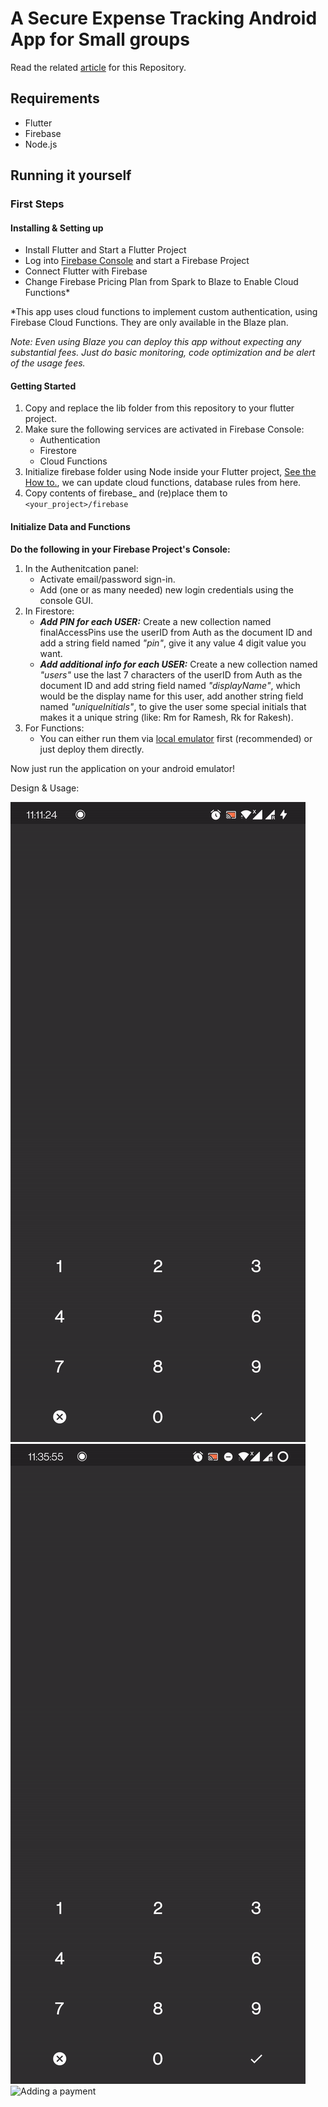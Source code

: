 # A Secure Expense Tracking Android App for Small groups

Read the related [article](https://medium.com) for this Repository.

## Requirements

* Flutter
* Firebase
* Node.js

## Running it yourself

### First Steps

#### Installing & Setting up

* Install Flutter and Start a Flutter Project
* Log into [Firebase Console](http://console.firebase.google.com) and start a Firebase Project
* Connect Flutter with Firebase
* Change Firebase Pricing Plan from Spark to Blaze to Enable Cloud Functions*

*This app uses cloud functions to implement custom authentication, using Firebase Cloud Functions. They are only available in the Blaze plan.

_Note: Even using Blaze you can deploy this app without expecting any substantial fees. Just do basic monitoring, code optimization and be alert of the usage fees._

#### Getting Started

1. Copy and replace the lib folder from this repository to your flutter project.
2. Make sure the following services are activated in Firebase Console:
   * Authentication
   * Firestore
   * Cloud Functions
3. Initialize firebase folder using Node inside your Flutter project, [See the How to.](https://firebase.google.com/docs/functions/get-started), we can update cloud functions, database rules from here.
4. Copy contents of firebase_ and (re)place them to `<your_project>/firebase`

#### Initialize Data and Functions

**Do the following in your Firebase Project's Console:**

1. In the Authenitcation panel:
   * Activate email/password sign-in.
   * Add (one or as many needed) new login credentials using the console GUI.
2. In Firestore:
   * ***Add PIN for each USER:***
   Create a new collection named finalAccessPins use the userID from Auth as the document ID and add a string field named *"pin"*, give it any value 4 digit value you want.
   * ***Add additional info for each USER:***
   Create a new collection named *"users"* use the last 7 characters of the userID from Auth as the document ID and add string field named *"displayName"*, which would be the display name for this user, add another string field named *"uniqueInitials"*, to give the user some special initials that makes it a unique string (like: Rm for Ramesh, Rk for Rakesh).
3. For Functions:
   * You can either run them via [local emulator](https://firebase.google.com/docs/functions/local-emulator) first (recommended) or just deploy them directly.

Now just run the application on your android emulator!

Design & Usage:

![Landing Lock Page](https://github.com/hrshtt/expense-tracking-flutter-firebase/blob/main/app_gifs/expense_tracker_landing.gif) ![Unauthorize Pin](https://github.com/hrshtt/expense-tracking-flutter-firebase/blob/main/app_gifs/expense_tracker_unauth_pin.gif) ![Adding a payment](https://github.com/hrshtt/expense-tracking-flutter-firebase/blob/main/app_gifs/expense_tracker_add_payment.gif)

